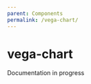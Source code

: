 ```yaml
---
parent: Components
permalink: /vega-chart/
---
```


# vega-chart

Documentation in progress

<!-- TODO: Document vega-chart -->
